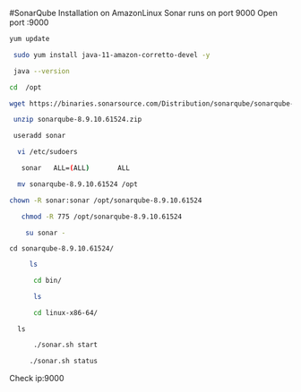#SonarQube Installation on AmazonLinux Sonar runs on port 9000
Open port :9000
```sh
yum update
```
```sh
 sudo yum install java-11-amazon-corretto-devel -y
```
```sh
 java --version
```    
```sh
cd  /opt
```
```sh
wget https://binaries.sonarsource.com/Distribution/sonarqube/sonarqube-8.9.10.61524.zip
```
```sh
 unzip sonarqube-8.9.10.61524.zip
```
```sh
 useradd sonar
```
```sh
  vi /etc/sudoers
```
```sh
   sonar   ALL=(ALL)       ALL
```
```sh
  mv sonarqube-8.9.10.61524 /opt
```
```sh
chown -R sonar:sonar /opt/sonarqube-8.9.10.61524
```
```sh
   chmod -R 775 /opt/sonarqube-8.9.10.61524
```
```sh
    su sonar -
```
    cd sonarqube-8.9.10.61524/
```sh
     ls
```
```sh
      cd bin/
```
```sh
      ls
```
```sh
      cd linux-x86-64/
```
      ls
```sh
      ./sonar.sh start
```
```sh
     ./sonar.sh status
```
Check ip:9000



